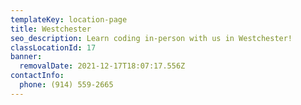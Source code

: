```yaml
---
templateKey: location-page
title: Westchester
seo_description: Learn coding in-person with us in Westchester!
classLocationId: 17
banner:
  removalDate: 2021-12-17T18:07:17.556Z
contactInfo:
  phone: (914) 559-2665
---
```

